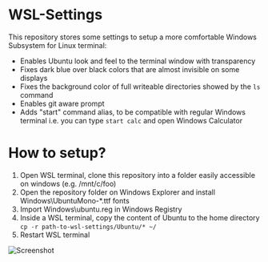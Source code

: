 # WSL-Settings
This repository stores some settings to setup a more comfortable Windows Subsystem for Linux terminal:

- Enables Ubuntu look and feel to the terminal window with transparency
- Fixes dark blue over black colors that are almost invisible on some displays
- Fixes the background color of full writeable directories showed by the `ls` command
- Enables git aware prompt
- Adds "start" command alias, to be compatible with regular Windows terminal i.e. you can type ```start calc``` and open Windows Calculator

# How to setup?

1. Open WSL terminal, clone this repository into a folder easily accessible on windows (e.g. /mnt/c/foo)
2. Open the repository folder on Windows Explorer and install Windows\UbuntuMono-\*.ttf fonts
3. Import Windows\ubuntu.reg in Windows Registry
4. Inside a WSL terminal, copy the content of Ubuntu to the home directory
  ```cp -r path-to-wsl-settings/Ubuntu/* ~/```
5. Restart WSL terminal

![Screenshot](screenshot.gif)
